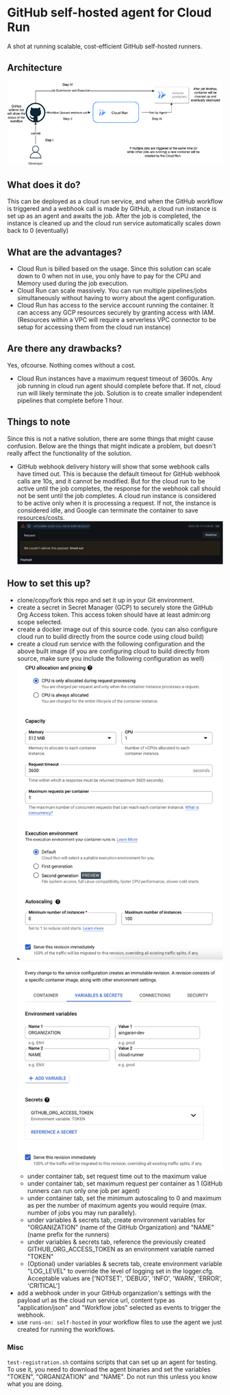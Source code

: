 # GitHub self-hosted agent for Cloud Run

A shot at running scalable, cost-efficient GitHub self-hosted runners. 

## Architecture
![architecture](assets/GitHub%20Self-Hosted%20Agent%20Arch.drawio.png)

## What does it do?
This can be deployed as a cloud run service, and when the GitHub workflow is triggered and a webhook call is made by GitHub, a cloud run instance is set up as an agent and awaits the job. 
After the job is completed, the instance is cleaned up and the cloud run service automatically scales down back to 0 (eventually)

## What are the advantages?
- Cloud Run is billed based on the usage. Since this solution can scale down to 0 when not in use, you only have to pay for the CPU and Memory used during the job execution.
- Cloud Run can scale massively. You can run multiple pipelines/jobs simultaneously without having to worry about the agent configuration.
- Cloud Run has access to the service account running the container. It can access any GCP resources securely by granting access with IAM. (Resources within a VPC will require a serverless VPC connector to be setup for accessing them from the cloud run instance)

## Are there any drawbacks?
Yes, ofcourse. Nothing comes without a cost.
- Cloud Run instances have a maximum request timeout of 3600s. Any job running in cloud run agent should complete before that. If not, cloud run will likely terminate the job. Solution is to create smaller independent pipelines that complete before 1 hour.

## Things to note
Since this is not a native solution, there are some things that might cause confusion. Below are the things that might indicate a problem, but doesn't really affect the functionality of the solution.
- GitHub webhook delivery history will show that some webhook calls have timed out. This is because the default timeout for GitHub webhook calls are 10s, and it cannot be modified. But for the cloud run to be active until the job completes, the response for the webhook call should not be sent until the job completes. A cloud run instance is considered to be active only when it is processing a request. If not, the instance is considered idle, and Google can terminate the container to save resources/costs.   ![webhook-timeout](assets/webhook-timeout.png)

## How to set this up?
- clone/copy/fork this repo and set it up in your Git environment. 
- create a secret in Secret Manager (GCP) to securely store the GitHub Org Access token. This access token should have at least admin:org scope selected.
- create a docker image out of this source code. (you can also configure cloud run to build directly from the source code using cloud build)
- create a cloud run service with the following configuration and the above built image (if you are configuring cloud to build directly from source, make sure you include the following configuration as well)     ![container-config](assets/container-config.png)    ![variables-and-secrets](assets/variables-and-secrets.png)
  - under container tab, set request time out to the maximum value
  - under container tab, set maximum request per container as 1 (GitHub runners can run only one job per agent)
  - under container tab, set the minimum autoscaling to 0 and maximum as per the number of maximum agents you would require (max. number of jobs you may run parallely).
  - under variables & secrets tab, create environment variables for "ORGANIZATION" (name of the GitHub Organization) and "NAME" (name prefix for the runners)
  - under variables & secrets tab, reference the previously created GITHUB_ORG_ACCESS_TOKEN as an environment variable named "TOKEN"
  - (Optional) under variables & secrets tab, create environment variable "LOG_LEVEL" to override the level of logging set in the logger.cfg. Acceptable values are ['NOTSET', 'DEBUG', 'INFO', 'WARN', 'ERROR', 'CRITICAL']
- add a webhook under in your GitHub organization's settings with the payload url as the cloud run service url, content type as "application/json" and "Workflow jobs" selected as events to trigger the webhook.
- use `runs-on: self-hosted` in your workflow files to use the agent we just created for running the workflows.

### Misc
`test-registration.sh` contains scripts that can set up an agent for testing. To use it, you need to download the agent binaries and set the variables "TOKEN", "ORGANIZATION" and "NAME". Do not run this unless you know what you are doing. 